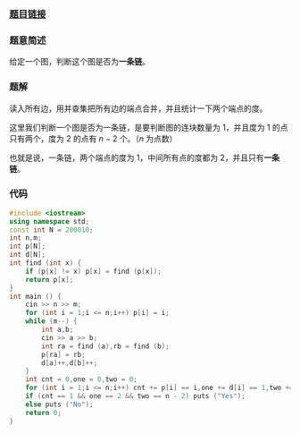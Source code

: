 ### [题目链接](https://www.luogu.com.cn/problem/AT_abc287_c)
### 题意简述
给定一个图，判断这个图是否为**一条链**。
### 题解
读入所有边，用并查集把所有边的端点合并，并且统计一下两个端点的度。

这里我们判断一个图是否为一条链，是要判断图的连块数量为 $1$，并且度为 $1$ 的点只有两个，度为 $2$ 的点有 $n-2$ 个。（$n$ 为点数）

也就是说，一条链，两个端点的度为 $1$，中间所有点的度都为 $2$，并且只有**一条链**。
### 代码
```cpp
#include <iostream>
using namespace std;
const int N = 200010;
int n,m;
int p[N];
int d[N];
int find (int x) {
	if (p[x] != x) p[x] = find (p[x]);
	return p[x];
}
int main () {
	cin >> n >> m;
	for (int i = 1;i <= n;i++) p[i] = i;
	while (m--) {
		int a,b;
		cin >> a >> b;
		int ra = find (a),rb = find (b);
		p[ra] = rb;
		d[a]++,d[b]++;
	}
	int cnt = 0,one = 0,two = 0;
	for (int i = 1;i <= n;i++) cnt += p[i] == i,one += d[i] == 1,two += d[i] == 2;
	if (cnt == 1 && one == 2 && two == n - 2) puts ("Yes");
	else puts ("No");
	return 0;
}
```